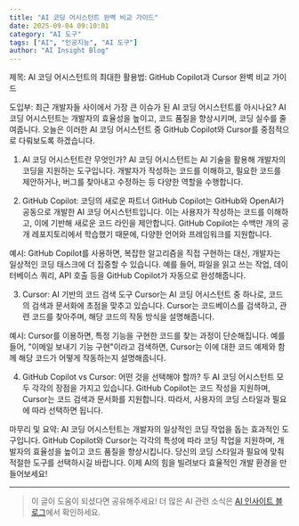 ```yaml
---
title: "AI 코딩 어시스턴트 완벽 비교 가이드"
date: 2025-09-04 09:10:01
category: "AI 도구"
tags: ["AI", "인공지능", "AI 도구"]
author: "AI Insight Blog"
---
```


제목: AI 코딩 어시스턴트의 최대한 활용법: GitHub Copilot과 Cursor 완벽 비교 가이드 

도입부: 
최근 개발자들 사이에서 가장 큰 이슈가 된 AI 코딩 어시스턴트를 아시나요? AI 코딩 어시스턴트는 개발자의 효율성을 높이고, 코드 품질을 향상시키며, 코딩 실수를 줄여줍니다. 오늘은 이러한 AI 코딩 어시스턴트 중 GitHub Copilot와 Cursor를 중점적으로 다뤄보도록 하겠습니다. 

1. AI 코딩 어시스턴트란 무엇인가?
AI 코딩 어시스턴트는 AI 기술을 활용해 개발자의 코딩을 지원하는 도구입니다. 개발자가 작성하는 코드를 이해하고, 필요한 코드를 제안하거나, 버그를 찾아내고 수정하는 등 다양한 역할을 수행합니다. 

2. GitHub Copilot: 코딩의 새로운 파트너
GitHub Copilot는 GitHub와 OpenAI가 공동으로 개발한 AI 코딩 어시스턴트입니다. 이는 사용자가 작성하는 코드를 이해하고, 이에 기반해 새로운 코드 라인을 제안합니다. GitHub Copilot는 수백만 개의 공개 레포지토리에서 학습했기 때문에, 다양한 언어와 프레임워크를 지원합니다.

예시: GitHub Copilot를 사용하면, 복잡한 알고리즘을 직접 구현하는 대신, 개발자는 일상적인 코딩 태스크에 더 집중할 수 있습니다. 예를 들어, 파일을 읽고 쓰는 작업, 데이터베이스 쿼리, API 호출 등을 GitHub Copilot가 자동으로 완성해줍니다.

3. Cursor: AI 기반의 코드 검색 도구
Cursor는 AI 코딩 어시스턴트 중 하나로, 코드의 검색과 문서화에 초점을 맞추고 있습니다. Cursor는 코드베이스를 검색하고, 관련 코드를 찾아주며, 해당 코드의 작동 방식을 설명해줍니다.

예시: Cursor를 이용하면, 특정 기능을 구현한 코드를 찾는 과정이 단순해집니다. 예를 들어, "이메일 보내기 기능 구현"이라고 검색하면, Cursor는 이에 대한 코드 예제와 함께 해당 코드가 어떻게 작동하는지 설명해줍니다.

4. GitHub Copilot vs Cursor: 어떤 것을 선택해야 할까?
두 AI 코딩 어시스턴트 모두 각각의 장점을 가지고 있습니다. GitHub Copilot는 코드 작성을 지원하며, Cursor는 코드 검색과 문서화를 지원합니다. 따라서, 사용자의 코딩 스타일과 필요에 따라 선택하면 됩니다.

마무리 및 요약: 
AI 코딩 어시스턴트는 개발자의 일상적인 코딩 작업을 돕는 효과적인 도구입니다. GitHub Copilot와 Cursor는 각각의 특성에 따라 코딩 작업을 지원하며, 개발자의 효율성을 높이고 코드 품질을 향상시킵니다. 당신의 코딩 스타일과 필요에 맞춰 적절한 도구를 선택하시길 바랍니다. 이제 AI의 힘을 빌려보다 효율적인 개발 환경을 만들어보세요!

---

> 이 글이 도움이 되셨다면 공유해주세요! 
> 더 많은 AI 관련 소식은 [AI 인사이트 블로그](https://tonyhwang1004.github.io/ai-insight-blog)에서 확인하세요.
